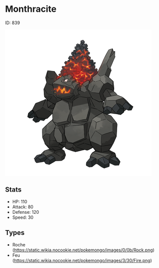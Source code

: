 # Monthracite


ID: 839

![](https://raw.githubusercontent.com/PokeAPI/sprites/master/sprites/pokemon/other/official-artwork/839.png "Monthracite")

## Stats


 - HP: 110
 - Attack: 80
 - Defense: 120
 - Speed: 30

## Types


 - Roche (https://static.wikia.nocookie.net/pokemongo/images/0/0b/Rock.png)
 - Feu (https://static.wikia.nocookie.net/pokemongo/images/3/30/Fire.png)
